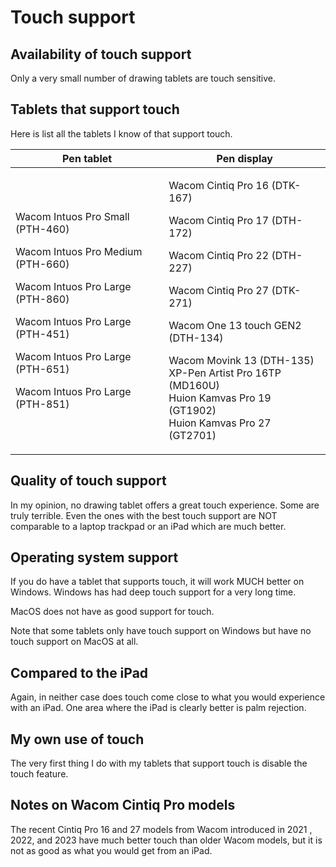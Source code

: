 # Touch support

## **Availability of touch support**

Only a very small number of drawing tablets are touch sensitive.&#x20;

## **Tablets that support touch**

Here is list all the tablets I know of that support touch.&#x20;

| Pen tablet                                                                                                                                                                                                                                  | Pen display                                                                                                                                                                                                                                                                                                                 |
| ------------------------------------------------------------------------------------------------------------------------------------------------------------------------------------------------------------------------------------------- | --------------------------------------------------------------------------------------------------------------------------------------------------------------------------------------------------------------------------------------------------------------------------------------------------------------------------- |
| <p>Wacom Intuos Pro Small (PTH-460)</p><p>Wacom Intuos Pro Medium (PTH-660)</p><p>Wacom Intuos Pro Large (PTH-860)</p><p>Wacom Intuos Pro Large (PTH-451)</p><p>Wacom Intuos Pro Large (PTH-651)</p><p>Wacom Intuos Pro Large (PTH-851)</p> | <p>Wacom Cintiq Pro 16 (DTK-167)</p><p>Wacom Cintiq Pro 17 (DTH-172)</p><p>Wacom Cintiq Pro 22 (DTH-227)</p><p>Wacom Cintiq Pro 27 (DTK-271)</p><p>Wacom One 13 touch GEN2 (DTH-134)</p><p>Wacom Movink 13 (DTH-135)<br>XP-Pen Artist Pro 16TP (MD160U)<br>Huion Kamvas Pro 19 (GT1902)<br>Huion Kamvas Pro 27 (GT2701)</p> |

## **Quality of touch support**

In my opinion, no drawing tablet offers a great touch experience. Some are truly terrible. Even the ones with the best touch support are NOT comparable to a laptop trackpad or an iPad which are much better.&#x20;

## **Operating system support**

If you do have a tablet that supports touch, it will work MUCH better on Windows. Windows has had deep touch support for a very long time.

MacOS does not have as good support for touch.

Note that some tablets only have touch support on Windows but have no touch support on MacOS at all.

## **Compared to the iPad**

Again, in neither case does touch come close to what you would experience with an iPad. One area where the iPad is clearly better is palm rejection.

## **My own use of touch**

The very first thing I do with my tablets that support touch is disable the touch feature.

## **Notes on Wacom Cintiq Pro models**

The recent Cintiq Pro 16 and 27 models from Wacom introduced in 2021 , 2022, and 2023 have much better touch than older Wacom models, but it is not as good as what you would get from an iPad.
